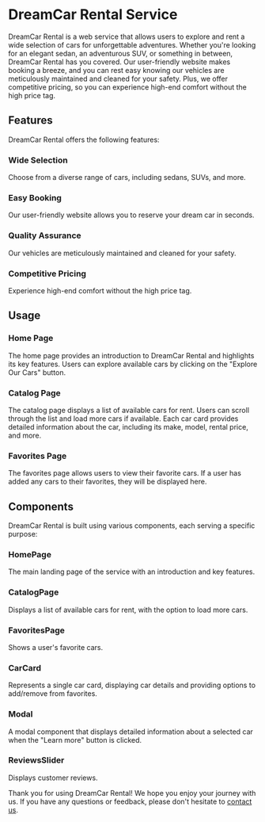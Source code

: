 # DreamCar Rental Service

DreamCar Rental is a web service that allows users to explore and rent a wide
selection of cars for unforgettable adventures. Whether you're looking for an
elegant sedan, an adventurous SUV, or something in between, DreamCar Rental has
you covered. Our user-friendly website makes booking a breeze, and you can rest
easy knowing our vehicles are meticulously maintained and cleaned for your
safety. Plus, we offer competitive pricing, so you can experience high-end
comfort without the high price tag.

## Features

DreamCar Rental offers the following features:

### Wide Selection

Choose from a diverse range of cars, including sedans, SUVs, and more.

### Easy Booking

Our user-friendly website allows you to reserve your dream car in seconds.

### Quality Assurance

Our vehicles are meticulously maintained and cleaned for your safety.

### Competitive Pricing

Experience high-end comfort without the high price tag.

## Usage

### Home Page

The home page provides an introduction to DreamCar Rental and highlights its key
features. Users can explore available cars by clicking on the "Explore Our Cars"
button.

### Catalog Page

The catalog page displays a list of available cars for rent. Users can scroll
through the list and load more cars if available. Each car card provides
detailed information about the car, including its make, model, rental price, and
more.

### Favorites Page

The favorites page allows users to view their favorite cars. If a user has added
any cars to their favorites, they will be displayed here.

## Components

DreamCar Rental is built using various components, each serving a specific
purpose:

### HomePage

The main landing page of the service with an introduction and key features.

### CatalogPage

Displays a list of available cars for rent, with the option to load more cars.

### FavoritesPage

Shows a user's favorite cars.

### CarCard

Represents a single car card, displaying car details and providing options to
add/remove from favorites.

### Modal

A modal component that displays detailed information about a selected car when
the "Learn more" button is clicked.

### ReviewsSlider

Displays customer reviews.

Thank you for using DreamCar Rental! We hope you enjoy your journey with us. If
you have any questions or feedback, please don't hesitate to
[contact us](mailto:contact@dreamcarrental.com).

